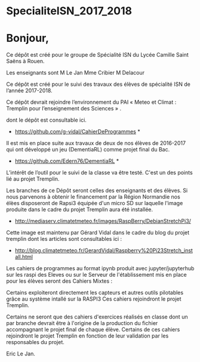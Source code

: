# SpecialiteISN_2017_2018

# Bonjour, 

Ce dépôt est créé pour le groupe de Spécialité ISN du Lycée Camille Saint Saëns à Rouen.

Les enseignants sont M Le Jan Mme Cribier M Delacour

Ce dépôt est créé pour le suivi des travaux des élèves de spécialité ISN de l’année 2017-2018.

Ce dépôt devrait rejoindre l’environnement du PAI « Meteo et Climat : Tremplin pour l’enseignement des Sciences » .

dont le dépôt est consultable ici. 

* https://github.com/g-vidal/CahierDeProgrammes *

Il est mis en place suite aux travaux de deux de nos élèves de 2016-2017 qui ont développé un jeu (DementiaRL) comme projet final du Bac.

* https://github.com/Edern76/DementiaRL *

L’intérêt de l’outil pour le suivi de la classe va être testé. C'est un des points lié au projet Tremplin.

Les branches de ce Dépôt seront celles des enseignants et des élèves. Si nous parvenons à obtenir le financement par la Région Normandie nos élèes disposeront de Rapsi3 équipée d'un micro SD sur laquelle l'image produite dans le cadre du projet Tremplin aura été installée.

* http://mediaserv.climatetmeteo.fr/images/RaspBerry/DebianStretchPi3/

Cette image est maintenu par Gérard Vidal dans le cadre du blog du projet tremplin dont les articles sont consultables ici :

* http://blog.climatetmeteo.fr/GerardVidal/Raspberry%20Pi23Stretch_install.html

Les cahiers de programmes au format ipynb produit avec jupyter/jupyterhub sur les raspi des Eleves ou sur le Serveur de l'établissement mis en place pour les élèves seront des Cahiers Mixtes :

Certains exploiteront directement les capteurs et autres outils pilotables grâce au système intallé sur la RASPI3
Ces cahiers rejoindront le projet Tremplin.

Certains ne seront que des cahiers d'exercices réalisés en classe dont un par branche devrait être à l'origine de la production du fichier accompagnant le projet final de chaque élève.
Certains de ces cahiers rejoindront le projet Tremplin en fonction de leur validation par les responsables du projet.

Eric Le Jan. 
